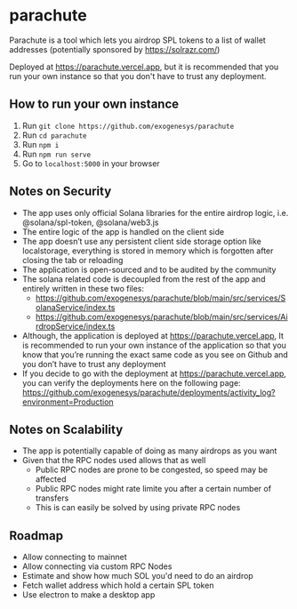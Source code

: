 # parachute

Parachute is a tool which lets you airdrop SPL tokens to a list of wallet addresses (potentially sponsored by https://solrazr.com/)

Deployed at https://parachute.vercel.app, but it is recommended that you run your own instance so that you don't have to trust any deployment.

## How to run your own instance

1. Run `git clone https://github.com/exogenesys/parachute`
2. Run `cd parachute`
3. Run `npm i`
4. Run `npm run serve`
5. Go to `localhost:5000` in your browser

## Notes on Security

- The app uses only official Solana libraries for the entire airdrop logic, i.e. @solana/spl-token, @solana/web3.js
- The entire logic of the app is handled on the client side
- The app doesn’t use any persistent client side storage option like localstorage, everything is stored in memory which is forgotten after closing the tab or reloading
- The application is open-sourced and to be audited by the community
- The solana related code is decoupled from the rest of the app and entirely written in these two files:
  - https://github.com/exogenesys/parachute/blob/main/src/services/SolanaService/index.ts
  - https://github.com/exogenesys/parachute/blob/main/src/services/AirdropService/index.ts
- Although, the application is deployed at https://parachute.vercel.app, It is recommended to run your own instance of the application so that you know that you’re running the exact same code as you see on Github and you don’t have to trust any deployment
- If you decide to go with the deployment at https://parachute.vercel.app, you can verify the deployments here on the following page: https://github.com/exogenesys/parachute/deployments/activity_log?environment=Production

## Notes on Scalability

- The app is potentially capable of doing as many airdrops as you want
- Given that the RPC nodes used allows that as well
  - Public RPC nodes are prone to be congested, so speed may be affected
  - Public RPC nodes might rate limite you after a certain number of transfers
  - This is can easily be solved by using private RPC nodes

## Roadmap

- Allow connecting to mainnet
- Allow connecting via custom RPC Nodes
- Estimate and show how much SOL you'd need to do an airdrop
- Fetch wallet address which hold a certain SPL token
- Use electron to make a desktop app
